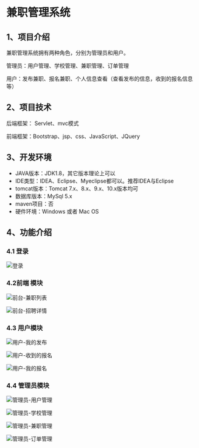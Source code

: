 # 兼职管理系统


## 1、项目介绍

兼职管理系统拥有两种角色，分别为管理员和用户。

管理员：用户管理、学校管理、兼职管理、订单管理

用户：发布兼职、报名兼职、个人信息查看（查看发布的信息，收到的报名信息等）


## 2、项目技术

后端框架： Servlet、mvc模式

前端框架：Bootstrap、jsp、css、JavaScript、JQuery

## 3、开发环境

- JAVA版本：JDK1.8，其它版本理论上可以
- IDE类型：IDEA、Eclipse、Myeclipse都可以。推荐IDEA与Eclipse
- tomcat版本：Tomcat 7.x、8.x、9.x、10.x版本均可
- 数据库版本：MySql 5.x
- maven项目：否
- 硬件环境：Windows 或者 Mac OS


## 4、功能介绍

### 4.1 登录

![登录](https://project-images-1256969109.cos.ap-chongqing.myqcloud.com/Typora-Images/202206052146882.jpg)

### 4.2前端 模块

![前台-兼职列表](https://project-images-1256969109.cos.ap-chongqing.myqcloud.com/Typora-Images/202206052146043.jpg)

![前台-招聘详情](https://project-images-1256969109.cos.ap-chongqing.myqcloud.com/Typora-Images/202206052146643.jpg)

### 4.3 用户模块

![用户-我的发布](https://project-images-1256969109.cos.ap-chongqing.myqcloud.com/Typora-Images/202206052146464.jpg)

![用户-收到的报名](https://project-images-1256969109.cos.ap-chongqing.myqcloud.com/Typora-Images/202206052146715.jpg)

![用户-我的报名](https://project-images-1256969109.cos.ap-chongqing.myqcloud.com/Typora-Images/202206052146446.jpg)

### 4.4 管理员模块

![管理员-用户管理](https://project-images-1256969109.cos.ap-chongqing.myqcloud.com/Typora-Images/202206052146008.jpg)

![管理员-学校管理](https://project-images-1256969109.cos.ap-chongqing.myqcloud.com/Typora-Images/202206052146126.jpg)

![管理员-兼职管理](https://project-images-1256969109.cos.ap-chongqing.myqcloud.com/Typora-Images/202206052146497.jpg)

![管理员-订单管理](https://project-images-1256969109.cos.ap-chongqing.myqcloud.com/Typora-Images/202206052146633.jpg)


